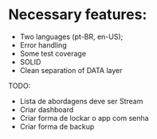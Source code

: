 # Necessary features:
- Two languages (pt-BR, en-US);
- Error handling
- Some test coverage
- SOLID
- Clean separation of DATA layer

TODO:
- Lista de abordagens deve ser Stream
- Criar dashboard
- Criar forma de lockar o app com senha
- Criar forma de backup